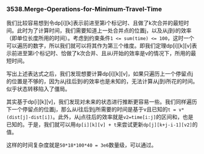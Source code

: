 ### 3538.Merge-Operations-for-Minimum-Travel-Time

我们比较容易想到令dp[i][k]表示前进至第i个标记时、且做了k次合并的最短时间。此时为了计算时间，我们需要知道上一处合并点的位置j，以及从j到i的效率（即单位长度所用的时间）。考虑到约束条件`1 <= sum(time) <= 100​​​​​​`，这时一个可以遍历的数字，所以我们就可以将其作为第三个维度。即我们定理dp[i][k][v]表示前进至第i个标记时、恰做了k次合并、且从i开始的效率是v的情况下，所用的最短时间。

写出上述表达式之后，我们发现想要计算dp[i][k][v]，如果只遍历上一个停留点j的位置是不够的，因为从j往后到i的效率也是未知的，无法计算从j到i所花的时间。似乎状态转移陷入了僵局。

其实基于dp[i][k][v]，我们发现对未来的状态进行推断更容易一些。我们同样遍历下一个停留点的位置j，那么从i往后到j所需要的时间是基于v且已知的`t = v*(dist[j]-dist[i])`。此外，从j点往后的效率就是`v2=time[i:j]`的区间和，也是已知的。于是，我们就可以用`dp[i][k][v] + t`来尝试更新`dp[j][k+j-i-1][v2]`的值。

这样的时间复杂度就是`50*18*100*40 = 3e6`数量级，可以通过。
